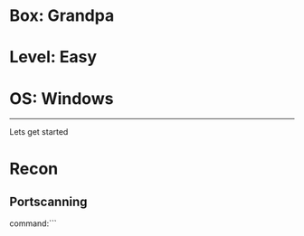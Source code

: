 # Box: Grandpa
# Level: Easy
# OS: Windows
<hr>
Lets get started

# Recon

## Portscanning

command:```
